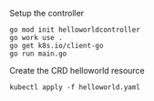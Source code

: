 Setup the controller
```
go mod init helloworldcontroller
go work use .
go get k8s.io/client-go
go run main.go
```
Create the CRD helloworld resource
```
kubectl apply -f helloworld.yaml
```
